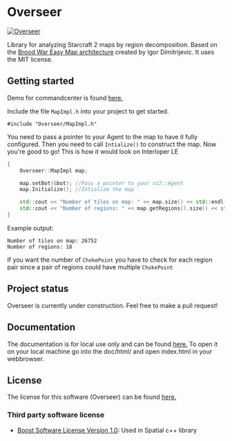 # Overseer


[![Overseer](http://images.ctrustnetwork.com/static_pages/gaming/starcraft/unit_images_white/starcraft.2.overseer.png)](#features)

Library for analyzing Starcraft 2 maps by region decomposition. Based on the [Brood War Easy Map architecture](http://bwem.sourceforge.net/) created by Igor Dimitrijevic. It uses the MIT license.

## Getting started

Demo for commandcenter is found [here.](https://github.com/pimmen89/Overseer/blob/master/demo/commandcenter.md)

Include the file `MapImpl.h` into your project to get started.

`#include "Overseer/MapImpl.h"`

You need to pass a pointer to your Agent to the map to have it fully configured. Then you need to call `Intialize()` to construct the map.
Now you're good to go! This is how it would look on Interloper LE

```c++
{
	Overseer::MapImpl map;

	map.setBot(&bot); //Pass a pointer to your sc2::Agent
	map.Initialize(); //Intialize the map

	std::cout << "Number of tiles on map: " << map.size() << std::endl;
	std::cout << "Number of regions: " << map.getRegions().size() << std::endl;
}
```

Example output:

```
Number of tiles on map: 26752
Number of regions: 18
```

If you want the number of `ChokePoint` you have to check for each region pair since a pair of regions could have multiple `ChokePoint`

## Project status

Overseer is currently under construction. Feel free to make a pull request!

## Documentation

The documentation is for local use only and can be found [here.](https://github.com/pimmen89/Overseer/tree/master/doc) To open it on your local machine go into the doc/html/ and open index.html in your webbrowser.

## License

The license for this software (Overseer) can be found [here.](https://github.com/pimmen89/Overseer/blob/master/LICENSE.md)

### Third party software license

* [Boost Software License Version 1.0](http://www.boost.org/LICENSE_1_0.txt): Used in Spatial c++ library
